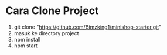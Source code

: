 # Cara Clone Project

1. git clone "https://github.com/Bimzking1/minishop-starter.git"
2. masuk ke directory project
3. npm install
4. npm start
